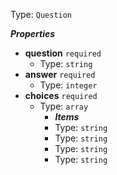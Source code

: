 Type: `Question`

**_Properties_**

- <b id="#/properties/questions/items/properties/question">question</b> `required`
    - Type: `string`
- <b id="#/properties/questions/items/properties/answer">answer</b> `required`
    - Type: `integer`
- <b id="#/properties/questions/items/properties/choices">choices</b> `required`
    - Type: `array`
        - **_Items_**
        - Type: `string`
        - Type: `string`
        - Type: `string`
        - Type: `string`

